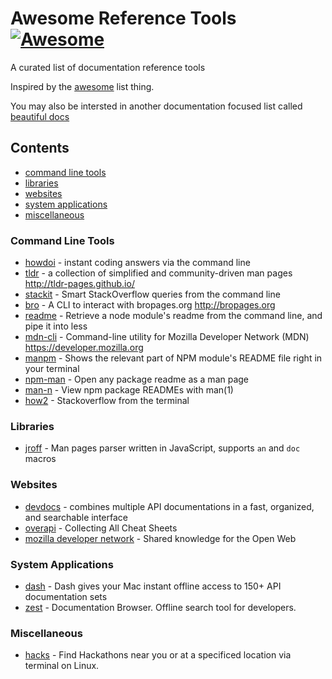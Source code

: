 # Awesome Reference Tools [![Awesome](https://cdn.rawgit.com/sindresorhus/awesome/d7305f38d29fed78fa85652e3a63e154dd8e8829/media/badge.svg)](https://github.com/sindresorhus/awesome)

A curated list of documentation reference tools

Inspired by the [awesome](https://github.com/sindresorhus/awesome) list thing.

You may also be intersted in another documentation focused list called [beautiful docs](https://github.com/PharkMillups/beautiful-docs)

## Contents
- [command line tools](#command-line-tools)
- [libraries](#libraries)
- [websites](#websites)
- [system applications](#system-applications)
- [miscellaneous](#miscellaneous)

### Command Line Tools
- [howdoi](http://www.github.com/gleitz/howdoi) - instant coding answers via the command line
- [tldr](https://github.com/tldr-pages/tldr) - a collection of simplified and community-driven man pages http://tldr-pages.github.io/
- [stackit](http://www.github.com/lukasschwab/stackit) - Smart StackOverflow queries from the command line
- [bro](http://www.github.com/hubsmoke/bro) - A CLI to interact with bropages.org http://bropages.org
- [readme](http://www.github.com/dominictarr/readme) - Retrieve a node module's readme from the command line, and pipe it into less
- [mdn-cli](http://www.github.com/ytang/mdn-cli) - Command-line utility for Mozilla Developer Network (MDN) https://developer.mozilla.org
- [manpm](https://github.com/bahmutov/manpm) - Shows the relevant part of NPM module's README file right in your terminal
- [npm-man](https://github.com/eush77/npm-man) - Open any package readme as a man page
- [man-n](https://github.com/man-n/man-n) - View npm package READMEs with man(1)
- [how2](https://github.com/santinic/how2) - Stackoverflow from the terminal

### Libraries
- [jroff](https://github.com/roperzh/jroff) - Man pages parser written in JavaScript, supports `an` and `doc` macros

### Websites
- [devdocs](https://devdocs.io/) - combines multiple API documentations in a fast, organized, and searchable interface
- [overapi](http://overapi.com/) - Collecting All Cheat Sheets
- [mozilla developer network](https://developer.mozilla.org) - Shared knowledge for the Open Web

### System Applications
- [dash](https://kapeli.com/dash) - Dash gives your Mac instant offline access to 150+ API documentation sets
- [zest](http://zestdocs.org/) - Documentation Browser. Offline search tool for developers.

### Miscellaneous
- [hacks](https://github.com/waseem18/Hacks) - Find Hackathons near you or at a specificed location via terminal on Linux.

